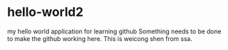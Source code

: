 # hello-world2
my hello world application for learning github
Something needs to be done to make the github working here.
This is weicong shen from ssa.
